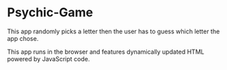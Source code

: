 # Psychic-Game
This app randomly picks a letter then the user has to guess which letter the app chose.

This app runs in the browser and features dynamically updated HTML powered by JavaScript code.
